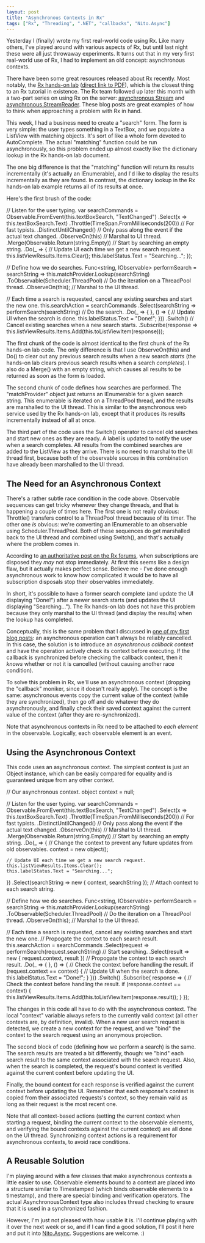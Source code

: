 ```yaml
---
layout: post
title: "Asynchronous Contexts in Rx"
tags: ["Rx", "Threading", ".NET", "callbacks", "Nito.Async"]
---
```



Yesterday I (finally) wrote my first real-world code using Rx. Like many others, I've played around with various aspects of Rx, but until last night these were all just throwaway experiments. It turns out that in my very first real-world use of Rx, I had to implement an old concept: asynchronous contexts.





There have been some great resources released about Rx recently. Most notably, the [Rx hands-on lab](http://blogs.msdn.com/b/rxteam/archive/2010/07/15/rx-hands-on-labs-published.aspx) ([direct link to PDF](http://download.microsoft.com/download/C/5/D/C5D669F9-01DF-4FAF-BBA9-29C096C462DB/Rx%20HOL%20.NET.pdf)), which is the closest thing to an Rx tutorial in existence. The Rx team followed up later this month with a two-part series on using Rx on the server: [asynchronous Stream](http://blogs.msdn.com/b/jeffva/archive/2010/07/23/rx-on-the-server-part-1-of-n-asynchronous-system-io-stream-reading.aspx) and [asynchronous StreamReader](http://blogs.msdn.com/b/jeffva/archive/2010/07/26/rx-on-the-server-part-2-of-n-asynchronous-streamreader.aspx). These blog posts are great examples of how to think when approaching a problem with Rx in hand.





This week, I had a business need to create a "search" form. The form is very simple: the user types something in a TextBox, and we populate a ListView with matching objects. It's sort of like a whole form devoted to AutoComplete. The actual "matching" function could be run asynchronously, so this problem ended up almost exactly like the dictionary lookup in the Rx hands-on lab document.





The one big difference is that the "matching" function will return its results incrementally (it's actually an IEnumerable<T>), and I'd like to display the results incrementally as they are found. In contrast, the dictionary lookup in the Rx hands-on lab example returns all of its results at once.





Here's the first brush of the code:




// Listen for the user typing.
var searchCommands = Observable.FromEvent<EventArgs>(this.textBoxSearch, "TextChanged")
  .Select(x => this.textBoxSearch.Text)
  .Throttle(TimeSpan.FromMilliseconds(200)) // For fast typists.
  .DistinctUntilChanged() // Only pass along the event if the actual text changed.
  .ObserveOn(this) // Marshal to UI thread.
  .Merge(Observable.Return(string.Empty)) // Start by searching an empty string.
  .Do(_ =>
  {
    // Update UI each time we get a new search request.
    this.listViewResults.Items.Clear();
    this.labelStatus.Text = "Searching...";
  });

// Define how we do searches.
Func<string, IObservable<T>> performSearch = searchString => this.matchProvider.Lookup(searchString)
  .ToObservable(Scheduler.ThreadPool) // Do the iteration on a ThreadPool thread.
  .ObserveOn(this); // Marshal to the UI thread.

// Each time a search is requested, cancel any existing searches and start the new one.
this.searchAction =
  searchCommands
  .Select(searchString =>
    performSearch(searchString) // Do the search.
    .Do(_ => { },
      () =>
      {
        // Update UI when the search is done.
        this.labelStatus.Text = "Done!";
      }))
  .Switch() // Cancel existing searches when a new search starts.
  .Subscribe(response => this.listViewResults.Items.Add(this.toListViewItem(response)));




The first chunk of the code is almost identical to the first chunk of the Rx hands-on lab code. The only difference is that I use ObserveOn(this) and Do() to clear out any previous search results when a new search _starts_ (the hands-on lab clears previous search results when a search _completes_). I also do a Merge() with an empty string, which causes all results to be returned as soon as the form is loaded.





The second chunk of code defines how searches are performed. The "matchProvider" object just returns an IEnumerable<T> for a given search string. This enumerable is iterated on a ThreadPool thread, and the results are marshalled to the UI thread. This is similar to the asynchronous web service used by the Rx hands-on lab, except that it produces its results incrementally instead of all at once.





The third part of the code uses the Switch() operator to cancel old searches and start new ones as they are ready. A label is updated to notify the user when a search completes. All results from the combined searches are added to the ListView as they arrive. There is no need to marshal to the UI thread first, because both of the observable sources in this combination have already been marshalled to the UI thread.



## The Need for an Asynchronous Context



There's a rather subtle race condition in the code above. Observable sequences can get tricky whenever they change threads, and that is happening a couple of times here. The first one is not really obvious: Throttle() transfers control to a ThreadPool thread because of its timer. The other one _is_ obvious: we're converting an IEnumerable<T> to an observable using Scheduler.ThreadPool. Both of these sequences do get marshalled back to the UI thread and combined using Switch(), and that's actually where the problem comes in.





According to [an authoritative post on the Rx forums](http://social.msdn.microsoft.com/Forums/en-US/rx/thread/19be939b-d257-4d8e-b104-4dfcc59b3ff8), when subscriptions are disposed they _may_ not stop immediately. At first this seems like a design flaw, but it actually makes perfect sense. Believe me - I've done enough asynchronous work to know how complicated it would be to have all subscription disposals stop their observables immediately.





In short, it's possible to have a former search complete (and update the UI displaying "Done!") after a newer search starts (and updates the UI displaying "Searching..."). The Rx hands-on lab does not have this problem because they only marshal to the UI thread (and display the results) when the lookup has completed.





Conceptually, this is the same problem that I discussed in [one of my first blog posts](http://blog.stephencleary.com/2009/04/asynchronous-callback-contexts.html): an asynchronous operation can't always be reliably cancelled. In this case, the solution is to introduce an _asynchronous callback context_ and have the operation actively check its context before executing. If the callback is synchronized before checking the callback context, then it _knows_ whether or not it is cancelled (without causing another race condition).





To solve this problem in Rx, we'll use an asynchronous context (dropping the "callback" moniker, since it doesn't really apply). The concept is the same: asynchronous events copy the current value of the context (while they are synchronized), then go off and do whatever they do asynchronously, and finally check their saved context against the current value of the context (after they are re-synchronized).





Note that asynchronous contexts in Rx need to be attached to _each element_ in the observable. Logically, each observable element is an event.



## Using the Asynchronous Context



This code uses an asynchronous context. The simplest context is just an Object instance, which can be easily compared for equality and is guaranteed unique from any other context.




// Our asynchronous context.
object context = null;

// Listen for the user typing.
var searchCommands = Observable.FromEvent<EventArgs>(this.textBoxSearch, "TextChanged")
  .Select(x => this.textBoxSearch.Text)
  .Throttle(TimeSpan.FromMilliseconds(200)) // For fast typists.
  .DistinctUntilChanged() // Only pass along the event if the actual text changed.
  .ObserveOn(this) // Marshal to UI thread.
  .Merge(Observable.Return(string.Empty)) // Start by searching an empty string.
  .Do(_ =>
  {
    // Change the context to prevent any future updates from old observables.
    context = new object();

    // Update UI each time we get a new search request.
    this.listViewResults.Items.Clear();
    this.labelStatus.Text = "Searching...";
  })
  .Select(searchString => new { context, searchString }); // Attach context to each search string.

// Define how we do searches.
Func<string, IObservable<T>> performSearch = searchString => this.matchProvider.Lookup(searchString)
  .ToObservable(Scheduler.ThreadPool) // Do the iteration on a ThreadPool thread.
  .ObserveOn(this); // Marshal to the UI thread.

// Each time a search is requested, cancel any existing searches and start the new one.
// Propogate the context to each search result.
this.searchAction =
  searchCommands
  .Select(request =>
    performSearch(request.searchString) // Start searching.
    .Select(result => new { request.context, result }) // Propogate the context to each search result.
    .Do(_ => { },
      () =>
      {
        // Check the context before handling the result.
        if (request.context == context)
        {
          // Update UI when the search is done.
          this.labelStatus.Text = "Done!";
        }
      }))
  .Switch()
  .Subscribe(
    response =>
    {
      // Check the context before handling the result.
      if (response.context == context)
      {
        this.listViewResults.Items.Add(this.toListViewItem(response.result));
      }
    });




The changes in this code all have to do with the asynchronous context. The local "context" variable always refers to the currently valid context (all other contexts are, by definition, invalid). When a new user search request is detected, we create a new context for the request, and we "bind" the context to the search request using an anonymous projection.





The second block of code (defining how we perform a search) is the same. The search results are treated a bit differently, though: we "bind" each search result to the same context associated with the search request. Also, when the search is completed, the request's bound context is verified against the current context before updating the UI.





Finally, the bound context for each response is verified against the current context before updating the UI. Remember that each response's context is copied from their associated requests's context, so they remain valid as long as their request is the most recent one.





Note that all context-based actions (setting the current context when starting a request, binding the current context to the observable elements, and verifying the bound contexts against the current context) are all done on the UI thread. Synchronizing context actions is a requirement for asynchronous contexts, to avoid race conditions.



## A Reusable Solution



I'm playing around with a few classes that make asynchronous contexts a little easier to use. Observable elements bound to a context are placed into a structure similar to Timestamped<T> (which binds observable elements to a timestamp), and there are special binding and verification operators. The actual AsynchronousContext type also includes thread checking to ensure that it is used in a synchronized fashion.





However, I'm just not pleased with how usable it is. I'll continue playing with it over the next week or so, and if I can find a good solution, I'll post it here and put it into [Nito.Async](http://nitoasync.codeplex.com/). Suggestions are welcome. :)

